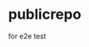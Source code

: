 # publicrepo
for e2e test














































































































































































































































































































































































































































































































































































































































































































































































































































































































































































































































































































































































































































































































































































































































































































































































































































































































































































































































































































































































































































































































































































































































































































































































































































































































































































































































































































































































































































































































































































































































































































































































































































































































































































































































































































































































































































































































































































































































































































































































































































































































































































































































































































































































































































































































































































































